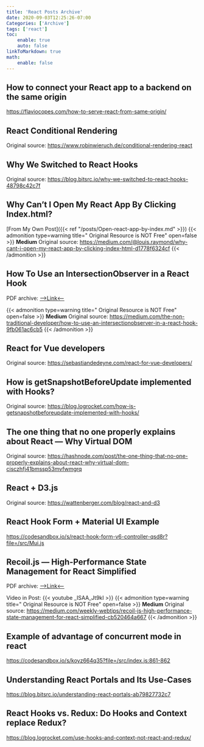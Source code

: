 ```yaml
---
title: 'React Posts Archive'
date: 2020-09-03T12:25:26-07:00
Categories: ['Archive']
tags: ['react']
toc:
    enable: true
    auto: false
linkToMarkdown: true
math:
    enable: false
---
```


## How to connect your React app to a backend on the same origin

https://flaviocopes.com/how-to-serve-react-from-same-origin/

## React Conditional Rendering

Original source: https://www.robinwieruch.de/conditional-rendering-react

## Why We Switched to React Hooks

Original source: https://blog.bitsrc.io/why-we-switched-to-react-hooks-48798c42c7f

## Why Can’t I Open My React App By Clicking Index.html?

[From My Own Post]({{< ref "/posts/Open-react-app-by-index.md" >}})
{{< admonition type=warning title=" Original Resource is NOT Free" open=false >}}
**Medium** Original source: https://medium.com/@louis.raymond/why-cant-i-open-my-react-app-by-clicking-index-html-d1778f6324cf
{{< /admonition >}}

## How To Use an IntersectionObserver in a React Hook

PDF archive: <a href="../pdf/how-to-use-an-intersectionobserver-in-a-react-hook.pdf" target="_blank">-->Link<--</a>

{{< admonition type=warning title=" Original Resource is NOT Free" open=false >}}
**Medium** Original source: https://medium.com/the-non-traditional-developer/how-to-use-an-intersectionobserver-in-a-react-hook-9fb061ac6cb5
{{< /admonition >}}

## React for Vue developers

Original source: https://sebastiandedeyne.com/react-for-vue-developers/

## How is getSnapshotBeforeUpdate implemented with Hooks?

Original source: https://blog.logrocket.com/how-is-getsnapshotbeforeupdate-implemented-with-hooks/

## The one thing that no one properly explains about React — Why Virtual DOM

Original source: https://hashnode.com/post/the-one-thing-that-no-one-properly-explains-about-react-why-virtual-dom-cisczhfj41bmssp53mvfwmgrq

## React + D3.js

Original source: https://wattenberger.com/blog/react-and-d3

## React Hook Form + Material UI Example

https://codesandbox.io/s/react-hook-form-v6-controller-qsd8r?file=/src/Mui.js

## Recoil.js — High-Performance State Management for React Simplified

PDF archive: <a href="../pdf/recoil-js-high-performance-state-management-for-react-simplified.pdf" target="_blank">-->Link<--</a>

Video in Post: {{< youtube _ISAA_Jt9kI >}}
{{< admonition type=warning title=" Original Resource is NOT Free" open=false >}}
**Medium** Original source: https://medium.com/weekly-webtips/recoil-js-high-performance-state-management-for-react-simplified-cb520464a667
{{< /admonition >}}

## Example of advantage of concurrent mode in react

https://codesandbox.io/s/koyz664q35?file=/src/index.js:861-862

## Understanding React Portals and Its Use-Cases

https://blog.bitsrc.io/understanding-react-portals-ab79827732c7

## React Hooks vs. Redux: Do Hooks and Context replace Redux?

https://blog.logrocket.com/use-hooks-and-context-not-react-and-redux/
